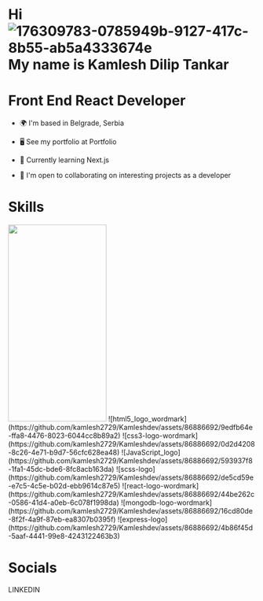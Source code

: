 # Hi ![176309783-0785949b-9127-417c-8b55-ab5a4333674e](https://github.com/kamlesh2729/Kamleshdev/assets/86886692/bc5e2451-875a-4532-915c-22ed054635d4) My name is Kamlesh Dilip Tankar

#  Front End React Developer

* 🌍  I'm based in Belgrade, Serbia

* 🖥️  See my portfolio at Portfolio

* 🧠  Currently learning Next.js

* 🤝  I'm open to collaborating on interesting projects as a developer

# Skills
<img src="https://github.com/kamlesh2729/Kamleshdev/assets/86886692/9edfb64e-ffa8-4476-8023-6044cc8b89a2" width="200" height="400" />
![html5_logo_wordmark](https://github.com/kamlesh2729/Kamleshdev/assets/86886692/9edfb64e-ffa8-4476-8023-6044cc8b89a2) 
![css3-logo-wordmark](https://github.com/kamlesh2729/Kamleshdev/assets/86886692/0d2d4208-8c26-4e71-b9d7-56cfc628ea48)
![JavaScript_logo](https://github.com/kamlesh2729/Kamleshdev/assets/86886692/593937f8-1fa1-45dc-bde6-8fc8acb163da)
![scss-logo](https://github.com/kamlesh2729/Kamleshdev/assets/86886692/de5cd59e-e7c5-4c5e-b02d-ebb9614c87e5)
![react-logo-wordmark](https://github.com/kamlesh2729/Kamleshdev/assets/86886692/44be262c-0586-41d4-a0eb-6c078f1998da)
![mongodb-logo-wordmark](https://github.com/kamlesh2729/Kamleshdev/assets/86886692/16cd80de-8f2f-4a9f-87eb-ea8307b0395f)
![express-logo](https://github.com/kamlesh2729/Kamleshdev/assets/86886692/4b86f45d-5aaf-4441-99e8-4243122463b3)

# Socials

LINKEDIN 
